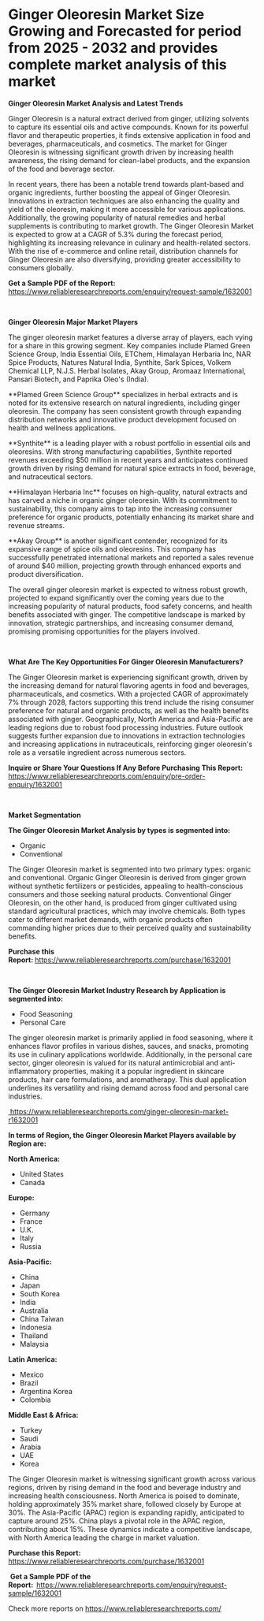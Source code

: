 <p><h1>Ginger Oleoresin Market Size Growing and Forecasted for period from 2025 - 2032 and provides complete market analysis of this market</h1></p><p><strong>Ginger Oleoresin Market Analysis and Latest Trends</strong></p>
<p><p>Ginger Oleoresin is a natural extract derived from ginger, utilizing solvents to capture its essential oils and active compounds. Known for its powerful flavor and therapeutic properties, it finds extensive application in food and beverages, pharmaceuticals, and cosmetics. The market for Ginger Oleoresin is witnessing significant growth driven by increasing health awareness, the rising demand for clean-label products, and the expansion of the food and beverage sector. </p><p>In recent years, there has been a notable trend towards plant-based and organic ingredients, further boosting the appeal of Ginger Oleoresin. Innovations in extraction techniques are also enhancing the quality and yield of the oleoresin, making it more accessible for various applications. Additionally, the growing popularity of natural remedies and herbal supplements is contributing to market growth. The Ginger Oleoresin Market is expected to grow at a CAGR of 5.3% during the forecast period, highlighting its increasing relevance in culinary and health-related sectors. With the rise of e-commerce and online retail, distribution channels for Ginger Oleoresin are also diversifying, providing greater accessibility to consumers globally.</p></p>
<p><strong>Get a Sample PDF of the Report:&nbsp;</strong> <a href="https://www.reliableresearchreports.com/enquiry/request-sample/1632001?utm_campaign=2133&utm_medium=2&utm_source=Github&utm_content=ia&utm_term=30012025&utm_id=ginger-oleoresin">https://www.reliableresearchreports.com/enquiry/request-sample/1632001</a></p>
<p>&nbsp;</p>
<p><strong>Ginger Oleoresin Major Market Players</strong></p>
<p><p>The ginger oleoresin market features a diverse array of players, each vying for a share in this growing segment. Key companies include Plamed Green Science Group, India Essential Oils, ETChem, Himalayan Herbaria Inc, NAR Spice Products, Natures Natural India, Synthite, Sark Spices, Volkem Chemical LLP, N.J.S. Herbal Isolates, Akay Group, Aromaaz International, Pansari Biotech, and Paprika Oleo's (India).</p><p>**Plamed Green Science Group** specializes in herbal extracts and is noted for its extensive research on natural ingredients, including ginger oleoresin. The company has seen consistent growth through expanding distribution networks and innovative product development focused on health and wellness applications.</p><p>**Synthite** is a leading player with a robust portfolio in essential oils and oleoresins. With strong manufacturing capabilities, Synthite reported revenues exceeding $50 million in recent years and anticipates continued growth driven by rising demand for natural spice extracts in food, beverage, and nutraceutical sectors.</p><p>**Himalayan Herbaria Inc** focuses on high-quality, natural extracts and has carved a niche in organic ginger oleoresin. With its commitment to sustainability, this company aims to tap into the increasing consumer preference for organic products, potentially enhancing its market share and revenue streams.</p><p>**Akay Group** is another significant contender, recognized for its expansive range of spice oils and oleoresins. This company has successfully penetrated international markets and reported a sales revenue of around $40 million, projecting growth through enhanced exports and product diversification.</p><p>The overall ginger oleoresin market is expected to witness robust growth, projected to expand significantly over the coming years due to the increasing popularity of natural products, food safety concerns, and health benefits associated with ginger. The competitive landscape is marked by innovation, strategic partnerships, and increasing consumer demand, promising promising opportunities for the players involved.</p></p>
<p>&nbsp;</p>
<p><strong>What Are The Key Opportunities For Ginger Oleoresin Manufacturers?</strong></p>
<p><p>The Ginger Oleoresin market is experiencing significant growth, driven by the increasing demand for natural flavoring agents in food and beverages, pharmaceuticals, and cosmetics. With a projected CAGR of approximately 7% through 2028, factors supporting this trend include the rising consumer preference for natural and organic products, as well as the health benefits associated with ginger. Geographically, North America and Asia-Pacific are leading regions due to robust food processing industries. Future outlook suggests further expansion due to innovations in extraction technologies and increasing applications in nutraceuticals, reinforcing ginger oleoresin's role as a versatile ingredient across numerous sectors.</p></p>
<p><strong>Inquire or Share Your Questions If Any Before Purchasing This Report:</strong> <a href="https://www.reliableresearchreports.com/enquiry/pre-order-enquiry/1632001?utm_campaign=2133&utm_medium=2&utm_source=Github&utm_content=ia&utm_term=30012025&utm_id=ginger-oleoresin">https://www.reliableresearchreports.com/enquiry/pre-order-enquiry/1632001</a></p>
<p>&nbsp;</p>
<p><strong>Market Segmentation</strong></p>
<p><strong>The Ginger Oleoresin Market Analysis by types is segmented into:</strong></p>
<p><ul><li>Organic</li><li>Conventional</li></ul></p>
<p><p>The Ginger Oleoresin market is segmented into two primary types: organic and conventional. Organic Ginger Oleoresin is derived from ginger grown without synthetic fertilizers or pesticides, appealing to health-conscious consumers and those seeking natural products. Conventional Ginger Oleoresin, on the other hand, is produced from ginger cultivated using standard agricultural practices, which may involve chemicals. Both types cater to different market demands, with organic products often commanding higher prices due to their perceived quality and sustainability benefits.</p></p>
<p><strong>Purchase this Report:&nbsp;</strong><a href="https://www.reliableresearchreports.com/purchase/1632001?utm_campaign=2133&utm_medium=2&utm_source=Github&utm_content=ia&utm_term=30012025&utm_id=ginger-oleoresin">https://www.reliableresearchreports.com/purchase/1632001</a></p>
<p>&nbsp;</p>
<p><strong>The Ginger Oleoresin Market Industry Research by Application is segmented into:</strong></p>
<p><ul><li>Food Seasoning</li><li>Personal Care</li></ul></p>
<p><p>The ginger oleoresin market is primarily applied in food seasoning, where it enhances flavor profiles in various dishes, sauces, and snacks, promoting its use in culinary applications worldwide. Additionally, in the personal care sector, ginger oleoresin is valued for its natural antimicrobial and anti-inflammatory properties, making it a popular ingredient in skincare products, hair care formulations, and aromatherapy. This dual application underlines its versatility and rising demand across food and personal care industries.</p></p>
<p><a href="https://www.reliableresearchreports.com/ginger-oleoresin-market-r1632001?utm_campaign=2133&utm_medium=2&utm_source=Github&utm_content=ia&utm_term=30012025&utm_id=ginger-oleoresin">&nbsp;https://www.reliableresearchreports.com/ginger-oleoresin-market-r1632001</a></p>
<p><strong>In terms of Region, the Ginger Oleoresin Market Players available by Region are:</strong></p>
<p>
    <p> <strong> North America: </strong>
        <ul>
            <li>United States</li>
            <li>Canada</li>
        </ul>
        </p> 
    <p> <strong> Europe: </strong>
        <ul>
            <li>Germany</li>
            <li>France</li>
            <li>U.K.</li>
            <li>Italy</li>
            <li>Russia</li>
        </ul>
        </p> 
    <p> <strong> Asia-Pacific: </strong>
        <ul>
            <li>China</li>
            <li>Japan</li>
            <li>South Korea</li>
            <li>India</li>
            <li>Australia</li>
            <li>China Taiwan</li>
            <li>Indonesia</li>
            <li>Thailand</li>
            <li>Malaysia</li>
        </ul>
        </p> 
    <p> <strong> Latin America: </strong>
        <ul>
            <li>Mexico</li>
            <li>Brazil</li>
            <li>Argentina Korea</li>
            <li>Colombia</li>
        </ul>
        </p> 
    <p> <strong> Middle East & Africa: </strong>
        <ul>
            <li>Turkey</li>
            <li>Saudi</li>
            <li>Arabia</li>
            <li>UAE</li>
            <li>Korea</li>
        </ul>
    </p>
    </p>
<p><p>The Ginger Oleoresin market is witnessing significant growth across various regions, driven by rising demand in the food and beverage industry and increasing health consciousness. North America is poised to dominate, holding approximately 35% market share, followed closely by Europe at 30%. The Asia-Pacific (APAC) region is expanding rapidly, anticipated to capture around 25%. China plays a pivotal role in the APAC region, contributing about 15%. These dynamics indicate a competitive landscape, with North America leading the charge in market valuation.</p></p>
<p><strong>Purchase this Report: </strong><a href="https://www.reliableresearchreports.com/purchase/1632001?utm_campaign=2133&utm_medium=2&utm_source=Github&utm_content=ia&utm_term=30012025&utm_id=ginger-oleoresin">https://www.reliableresearchreports.com/purchase/1632001</a></p>
<p>&nbsp;<strong>Get a Sample PDF of the Report:&nbsp;&nbsp;</strong><a href="https://www.reliableresearchreports.com/enquiry/request-sample/1632001?utm_campaign=2133&utm_medium=2&utm_source=Github&utm_content=ia&utm_term=30012025&utm_id=ginger-oleoresin">https://www.reliableresearchreports.com/enquiry/request-sample/1632001</a></p>
<p><strong></strong></p>
<p>Check more reports on <a href="https://www.reliableresearchreports.com/?utm_campaign=2133&utm_medium=2&utm_source=Github&utm_content=ia&utm_term=30012025&utm_id=ginger-oleoresin">https://www.reliableresearchreports.com/</a></p>
